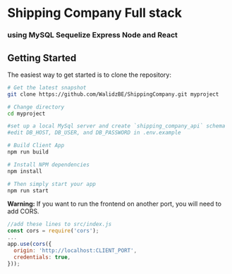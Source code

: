 # Shipping Company Full stack

### using MySQL Sequelize Express Node and React

## Getting Started

The easiest way to get started is to clone the repository:

```bash
# Get the latest snapshot
git clone https://github.com/WalidzBE/ShippingCompany.git myproject

# Change directory
cd myproject

#set up a local MySql server and create `shipping_company_api` schema
#edit DB_HOST, DB_USER, and DB_PASSWORD in .env.example

# Build Client App
npm run build

# Install NPM dependencies
npm install

# Then simply start your app
npm run start
```

**Warning:** If you want to run the frontend on another port, you will need to add CORS.

```javascript
//add these lines to src/index.js
const cors = require('cors');
...
app.use(cors({
  origin: 'http://localhost:CLIENT_PORT',
  credentials: true,
}));
```

